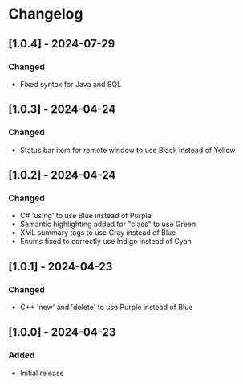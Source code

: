 # Changelog

## [1.0.4] - 2024-07-29

### Changed

- Fixed syntax for Java and SQL

## [1.0.3] - 2024-04-24

### Changed

- Status bar item for remote window to use Black instead of Yellow

## [1.0.2] - 2024-04-24

### Changed

- C# 'using' to use Blue instead of Purple
- Semantic highlighting added for "class" to use Green
- XML summary tags to use Gray instead of Blue
- Enums fixed to correctly use Indigo instead of Cyan

## [1.0.1] - 2024-04-23

### Changed

- C++ 'new' and 'delete' to use Purple instead of Blue


## [1.0.0] - 2024-04-23

### Added

- Initial release
